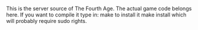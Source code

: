 This is the server source of The Fourth Age.
The actual game code belongs here.
If you want to compile it type in:
make
to install it
make install
which will probably require sudo rights.
